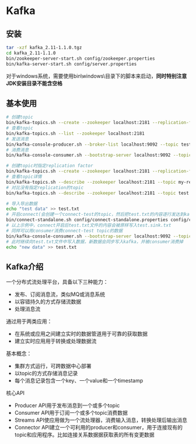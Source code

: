 # Kafka

## 安装

```bash
tar -xzf kafka_2.11-1.1.0.tgz
cd kafka_2.11-1.1.0
bin/zookeeper-server-start.sh config/zookeeper.properties
bin/kafka-server-start.sh config/server.properties
```

对于windows系统，需要使用bin\windows\目录下的脚本来启动，**同时特别注意JDK安装目录不能含空格**

## 基本使用

```bash
# 创建topic
bin/kafka-topics.sh --create --zookeeper localhost:2181 --replication-factor 1 --partitions 1 --topic test
# 查看topic
bin/kafka-topics.sh --list --zookeeper localhost:2181
# 发送消息
bin/kafka-console-producer.sh --broker-list localhost:9092 --topic test
# 消费消息
bin/kafka-console-consumer.sh --bootstrap-server localhost:9092 --topic test --from-beginning

# 创建topic时指定replication factor
bin/kafka-topics.sh --create --zookeeper localhost:2181 --replication-factor 3 --partitions 1 --topic my-replicated-topic
# 查看topic详情
bin/kafka-topics.sh --describe --zookeeper localhost:2181 --topic my-replicated-topic
# 对比没有指定replication的topic
bin/kafka-topics.sh --describe --zookeeper localhost:2181 --topic test

# 导入导出数据
echo "test data" >> test.txt
# 开启connect(会创建一个connect-test的topic，然后把test.txt的内容逐行发达到kafka)
bin/connect-standalone.sh config/connect-standalone.properties config/connect-file-source.properties config/connect-file-sink.properties
# 以上示例中，connect开启后test.txt文件的内容会被原样写入test.sink.txt
# 同样可以用consumer消费connect-test topic的数据
bin/kafka-console-consumer.sh --bootstrap-server localhost:9092 --topic connect-test --from-beginning
# 此时继续向test.txt文件中写入数据，新数据会同步写入kafka，并被consumer消费掉
echo "new data" >> test.txt
```

## Kafka介绍

一个分布式流处理平台，具备以下三种能力：

* 发布、订阅消息流，类似MQ或消息系统
* 以容错持久的方式存储流数据
* 处理消息流

通过用于两类应用：

* 在系统或应用之间建立实时的数据管道用于可靠的获取数据
* 建立实时应用用于转换或处理数据流

基本概念：

* 集群方式运行，可跨数据中心部署
* 以topic的方式存储消息记录
* 每个消息记录包含一个key、一个value和一个timestamp

核心API

* Producer API用于发布消息到一个或多个topic
* Consumer API用于订阅一个或多个topic消费数据
* Streams API使应用做为一个流处理器，消费输入消息，转换处理后输出消息
* Connector API建立一个可利用的producer和consumer，用于连接现有的topic和应用程序。比如连接关系数据据获取表的所有变更数据

